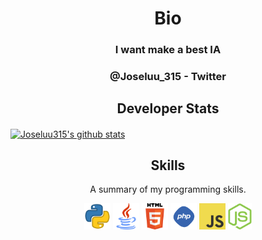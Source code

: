 <h1 align="center">Bio</h1>
<h3 align="center"><strong>I want make a best IA</strong></h3>
<h3 align="center"><strong>@Joseluu_315 - Twitter</strong></h3>



<h2 align="center">Developer Stats</h2>
<a href="https://github.com/Joseluu315">
  <img align="center" src="https://github-readme-stats.anuraghazra1.vercel.app/api?username=Joseluu315&show_icons=true&include_all_commits=true&theme=vision-friendly-dark&count_private=true" alt="Joseluu315's github stats" />
</a>
<br />



<h2 align="center">Skills</h2>
<p align="center">A summary of my programming skills.</p>


<p align="center">
    <img src='https://raw.githubusercontent.com/Joseluu315/Joseluu315/master/skills/python.png' height='42px'>
    <img src='https://raw.githubusercontent.com/Joseluu315/Joseluu315/master/skills/java.png' height='42px'>
    <img src='https://raw.githubusercontent.com/Joseluu315/Joseluu315/master/skills/html.png' height='42px'>
    <img src='https://raw.githubusercontent.com/Joseluu315/Joseluu315/master/skills/php.png' height='42px'>
    <img src='https://raw.githubusercontent.com/Joseluu315/Joseluu315/master/skills/javascript.jpg' height='42px'>
    <img src='https://raw.githubusercontent.com/Joseluu315/Joseluu315/master/skills/nodejs.png' height='42px'>
